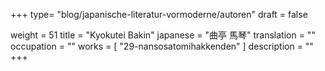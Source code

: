 +++
type= "blog/japanische-literatur-vormoderne/autoren"
draft = false

weight = 51
title = "Kyokutei Bakin"
japanese = "曲亭 馬琴"
translation = ""
occupation = ""
works = [
  "29-nansosatomihakkenden"
]
description = ""
+++

